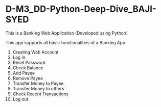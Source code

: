 # D-M3_DD-Python-Deep-Dive_BAJI-SYED
This is a Banking Web Application (Developed using Python)

This app supports all basic functionalities of a Banking App
1. Creating Web Account
2. Log in 
3. Reset Password
4. Check Balance
5. Add Payee
6. Remove Payee
7. Transfer Money to Payee
8. Transfer Money to others
9. Check Recent Transactions
10. Log out
